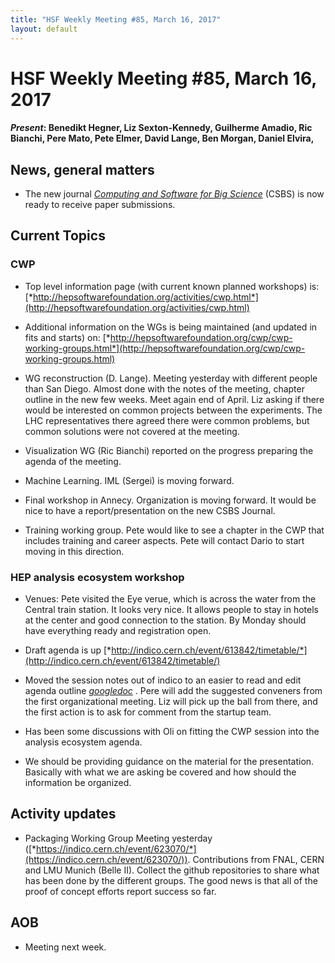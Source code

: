 ```yaml
---
title: "HSF Weekly Meeting #85, March 16, 2017"
layout: default
---
```


# HSF Weekly Meeting #85, March 16, 2017

#### *Present*: Benedikt Hegner, Liz Sexton-Kennedy, Guilherme Amadio, Ric Bianchi, Pere Mato, Pete Elmer, David Lange, Ben Morgan, Daniel Elvira, 

## News, general matters

-   The new journal [*Computing and Software for Big Science*](http://www.springer.com/physics/particle+and+nuclear+physics/journal/41781) (CSBS) is now ready to receive paper submissions.

## Current Topics 

### CWP

-   Top level information page (with current known planned workshops) is: [*http://hepsoftwarefoundation.org/activities/cwp.html*](http://hepsoftwarefoundation.org/activities/cwp.html)

-   Additional information on the WGs is being maintained (and updated in fits and starts) on: [*http://hepsoftwarefoundation.org/cwp/cwp-working-groups.html*](http://hepsoftwarefoundation.org/cwp/cwp-working-groups.html)

-   WG reconstruction (D. Lange). Meeting yesterday with different people than San Diego. Almost done with the notes of the meeting, chapter outline in the new few weeks. Meet again end of April. Liz asking if there would be interested on common projects between the experiments. The LHC representatives there agreed there were common problems, but common solutions were not covered at the meeting.

-   Visualization WG (Ric Bianchi) reported on the progress preparing the agenda of the meeting.

-   Machine Learning. IML (Sergei) is moving forward.

-   Final workshop in Annecy. Organization is moving forward. It would be nice to have a report/presentation on the new CSBS Journal.

-   Training working group. Pete would like to see a chapter in the CWP that includes training and career aspects. Pete will contact Dario to start moving in this direction.

### HEP analysis ecosystem workshop

-   Venues: Pete visited the Eye verue, which is across the water from the Central train station. It looks very nice. It allows people to stay in hotels at the center and good connection to the station. By Monday should have everything ready and registration open.

-   Draft agenda is up [*http://indico.cern.ch/event/613842/timetable/*](http://indico.cern.ch/event/613842/timetable/)

-   Moved the session notes out of indico to an easier to read and edit agenda outline [*googledoc*](https://docs.google.com/document/d/1F2v4W5X216sXALToBTT-jT0fFkaIQhld2cqDnSqdv-I/edit?usp=sharing) . Pere will add the suggested conveners from the first organizational meeting. Liz will pick up the ball from there, and the first action is to ask for comment from the startup team.

-   Has been some discussions with Oli on fitting the CWP session into the analysis ecosystem agenda.

-   We should be providing guidance on the material for the presentation. Basically with what we are asking be covered and how should the information be organized.

## Activity updates

-   Packaging Working Group Meeting yesterday ([*https://indico.cern.ch/event/623070/*](https://indico.cern.ch/event/623070/)). Contributions from FNAL, CERN and LMU Munich (Belle II). Collect the github repositories to share what has been done by the different groups. The good news is that all of the proof of concept efforts report success so far.

## AOB

-   Meeting next week.


